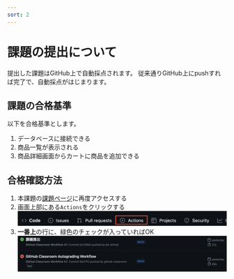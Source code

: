 ```yaml
---
sort: 2
---
```


# 課題の提出について

提出した課題はGitHub上で自動採点されます。
従来通りGitHub上にpushすれば完了で、自動採点がはじまります。

## 課題の合格基準

以下を合格基準とします。

1. データベースに接続できる
2. 商品一覧が表示される
3. 商品詳細画面からカートに商品を追加できる

## 合格確認方法

1. 本課題の[課題ページ](https://classroom.github.com/a/3xtyPX_Y)に再度アクセスする
2. 画面上部にある`Actions`をクリックする<br>
![](./images/acions.png)
1. **一番上**の行に、緑色のチェックが入っていればOK<br>
![](./images/pass.png)